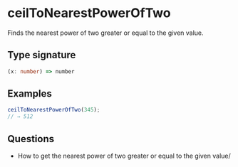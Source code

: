 # ceilToNearestPowerOfTwo

Finds the nearest power of two greater or equal to the given value.

## Type signature

<!-- prettier-ignore-start -->
```typescript
(x: number) => number
```
<!-- prettier-ignore-end -->

## Examples

<!-- prettier-ignore-start -->
```javascript
ceilToNearestPowerOfTwo(345);
// ⇒ 512
```
<!-- prettier-ignore-end -->

## Questions

- How to get the nearest power of two greater or equal to the given value/
